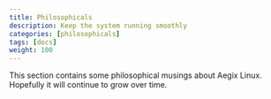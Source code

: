 ```yaml
---
title: Philosophicals
description: Keep the system running smoothly
categories: [philosophicals]
tags: [docs]
weight: 100
---
```


This section contains some philosophical musings about Aegix Linux. Hopefully it will continue to grow over time.

